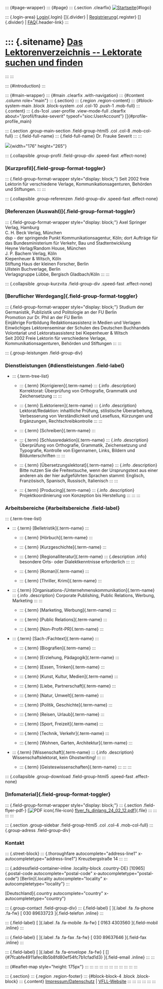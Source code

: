 ::: {#page-wrapper}
::: {#page}
::: {.section .clearfix}
[![Startseite](https://www.lektoren.de/sites/default/files/VfLL_logo.jpg)](/ "Startseite"){#logo}

::: {.login-area}
[Login](/user){.login} []{.divider} \|
[Registrierung](/user/register){.register} []{.divider} \|
[FAQ](/faq-page){.header-link}
:::

::: {.sitename}
[Das Lektorenverzeichnis -- Lektorate suchen und finden](/ "Startseite")
========================================================================
:::
:::

::: {#introduction}
:::

::: {#main-wrapper}
::: {#main .clearfix .with-navigation}
::: {#content .column role="main"}
::: {.section}
::: {.region .region-content}
::: {#block-system-main .block .block-system .col .col-10 .push-1 .mob-full}
::: {.content}
::: {.ds-1col .user-profile .view-mode-full .clearfix about="/profil/frauke-severit" typeof="sioc:UserAccount"}
[]{#profile-profile_main}

::: {.section .group-main-section .field-group-html5 .col .col-8 .mob-col-full}
::: {.field-full-name}
::: {.field-full-name}
Dr. Frauke Severit
:::
:::

![](https://www.lektoren.de/sites/default/files/styles/profile-image-full/public/users/profile_img/frauke_14_02_15_400x600.jpg?itok=nYefAts5){width="176"
height="265"}

::: {.collapsible .group-profil .field-group-div .speed-fast .effect-none}
### [Kurzprofil]{.field-group-format-toggler}

::: {.field-group-format-wrapper style="display: block;"}
Seit 2002 freie Lektorin für verschiedene Verlage,
Kommunikationsagenturen, Behörden und Stiftungen.
:::
:::

::: {.collapsible .group-referenzen .field-group-div .speed-fast .effect-none}
### [Referenzen (Auswahl)]{.field-group-format-toggler}

::: {.field-group-format-wrapper style="display: block;"}
Axel Springer Verlag, Hamburg\
C. H. Beck Verlag, München\
dsp - der springende Punkt Kommunikationsagentur, Köln; dort Aufträge
für das Bundesministerium für Verkehr, Bau und Stadtentwicklung\
Heyne Verlag/Random House, München\
J. P. Bachem Verlag, Köln\
Kiepenheuer & Witsch, Köln\
Stiftung Haus der kleinen Forscher, Berlin\
Ullstein Buchverlage, Berlin\
Verlagsgruppe Lübbe, Bergisch Gladbach/Köln
:::
:::

::: {.collapsible .group-kurzvita .field-group-div .speed-fast .effect-none}
### [Beruflicher Werdegang]{.field-group-format-toggler}

::: {.field-group-format-wrapper style="display: block;"}
Studium der Germanistik, Publizistik und Politologie an der FU Berlin\
Promotion zur Dr. Phil an der FU Berlin\
Einjährige Fortbildung Redaktionsassistenz in Medien und Verlagen\
Einwöchiges Lektorenseminar der Schulen des Deutschen Buchhandels\
Volontariat und Lektoratsassistenz bei Kiepenheuer & Witsch\
Seit 2002 Freie Lektorin für verschiedene Verlage,
Kommunikationsagenturen, Behörden und Stiftungen
:::
:::

::: {.group-leistungen .field-group-div}
### Dienstleistungen {#dienstleistungen .field-label}

-   ::: {.term-tree-list}
    -   ::: {.term}
        [Korrigieren]{.term-name}
        ::: {.info .description}
        Korrektorat: Überprüfung von Orthografie, Grammatik und
        Zeichensetzung
        :::
        :::

    -   ::: {.term}
        [Lektorieren]{.term-name}
        ::: {.info .description}
        Lektorat/Redaktion: inhaltliche Prüfung, stilistische
        Überarbeitung, Verbesserung von Verständlichkeit und Lesefluss,
        Kürzungen und Ergänzungen, Rechtschreibkontrolle
        :::
        :::

    -   ::: {.term}
        [Schreiben]{.term-name}
        :::

    -   ::: {.term}
        [Schlussredaktion]{.term-name}
        ::: {.info .description}
        Überprüfung von Orthografie, Grammatik, Zeichensetzung und
        Typografie, Kontrolle von Eigennamen, Links, Bildern und
        Bildunterschriften
        :::
        :::

    -   ::: {.term}
        [Übersetzungslektorat]{.term-name}
        ::: {.info .description}
        Bitte nutzen Sie die Freitextsuche, wenn der Ursprungstext aus
        einer anderen als der hier aufgeführten Sprachen stammt:
        Englisch, Französisch, Spanisch, Russisch, Italienisch
        :::
        :::

    -   ::: {.term}
        [Producing]{.term-name}
        ::: {.info .description}
        Projektkoordinierung von Konzeption bis Herstellung
        :::
        :::
    :::

### Arbeitsbereiche {#arbeitsbereiche .field-label}

::: {.term-tree-list}
-   ::: {.term}
    [Belletristik]{.term-name}
    :::

    -   ::: {.term}
        [Hörbuch]{.term-name}
        :::

    -   ::: {.term}
        [Kurzgeschichte]{.term-name}
        :::

    -   ::: {.term}
        [Regionalliteratur]{.term-name}
        ::: {.description .info}
        besondere Orts- oder Dialektkenntnisse erforderlich
        :::
        :::

    -   ::: {.term}
        [Roman]{.term-name}
        :::

    -   ::: {.term}
        [Thriller, Krimi]{.term-name}
        :::

-   ::: {.term}
    [Organisations-/Unternehmenskommunikation]{.term-name}
    ::: {.info .description}
    Corporate Publishing, Public Relations, Werbung, Marketing
    :::
    :::

    -   ::: {.term}
        [Marketing, Werbung]{.term-name}
        :::

    -   ::: {.term}
        [Public Relations]{.term-name}
        :::

    -   ::: {.term}
        [Non-Profit-PR]{.term-name}
        :::

-   ::: {.term}
    [Sach-/Fachtext]{.term-name}
    :::

    -   ::: {.term}
        [Biografien]{.term-name}
        :::

    -   ::: {.term}
        [Erziehung, Pädagogik]{.term-name}
        :::

    -   ::: {.term}
        [Essen, Trinken]{.term-name}
        :::

    -   ::: {.term}
        [Kunst, Kultur, Medien]{.term-name}
        :::

    -   ::: {.term}
        [Liebe, Partnerschaft]{.term-name}
        :::

    -   ::: {.term}
        [Natur, Umwelt]{.term-name}
        :::

    -   ::: {.term}
        [Politik, Geschichte]{.term-name}
        :::

    -   ::: {.term}
        [Reisen, Urlaub]{.term-name}
        :::

    -   ::: {.term}
        [Sport, Freizeit]{.term-name}
        :::

    -   ::: {.term}
        [Technik, Verkehr]{.term-name}
        :::

    -   ::: {.term}
        [Wohnen, Garten, Architektur]{.term-name}
        :::

-   ::: {.term}
    [Wissenschaft]{.term-name}
    ::: {.info .description}
    Wissenschaftslektorat, kein Ghostwriting!
    :::
    :::

    -   ::: {.term}
        [Geisteswissenschaften]{.term-name}
        :::
:::
:::

::: {.collapsible .group-download .field-group-html5 .speed-fast .effect-none}
### [Infomaterial]{.field-group-format-toggler}

::: {.field-group-format-wrapper style="display: block;"}
::: {.section .field-flyer-pdf-}
[![PDF
icon](/modules/file/icons/application-pdf.png "application/pdf"){.file-icon}
[flyer\_fs\_dinlang\_24\_02\_12.pdf](https://www.lektoren.de/sites/default/files/profiles/flyer/flyer_fs_dinlang_24_02_12.pdf)]{.file}
:::
:::
:::
:::

::: {.section .group-sidebar .field-group-html5 .col .col-4 .mob-col-full}
::: {.group-adress .field-group-div}
### Kontakt

::: {.street-block}
::: {.thoroughfare autocomplete="address-line1" x-autocompletetype="address-line1"}
Kreuzbergstraße 14
:::
:::

::: {.addressfield-container-inline .locality-block .country-DE}
[10965]{.postal-code autocomplete="postal-code"
x-autocompletetype="postal-code"} [Berlin]{.locality
autocomplete="locality" x-autocompletetype="locality"}
:::

[Deutschland]{.country autocomplete="country"
x-autocompletetype="country"}

::: {.group-contact .field-group-div}
::: {.field-label}
[ ]{.label .fa .fa-phone .fa-fw} [ 030 89633723 ]{.field-telefon
.inline}
:::

::: {.field-label}
[ ]{.label .fa .fa-mobile .fa-fw} [ 0163 4303560 ]{.field-mobil .inline}
:::

::: {.field-label}
[ ]{.label .fa .fa-fax .fa-fw} [ 030 89637646 ]{.field-fax .inline}
:::

::: {.field-label}
[ ]{.label .fa .fa-envelope .fa-fw} [
[]{#7fcabfe4911afec8b5b8fd80ef54fc7b1cfad1d3} ]{.field-email .inline}
:::
:::

::: {#leaflet-map style="height: 175px"}
:::
:::
:::
:::
:::
:::
:::
:::
:::
:::
:::

::: {.section}
::: {.region .region-footer}
::: {#block-block-4 .block .block-block}
::: {.content}
[Impressum/Datenschutz](/impressum) \|
[VFLL-Website](http://www.vfll.de)
:::
:::
:::
:::
:::
:::
